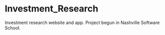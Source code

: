 Investment_Research
===================

Investment research website and app.  Project begun in Nashville Software School.